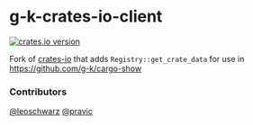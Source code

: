 # g-k-crates-io-client

[![crates.io version](https://img.shields.io/crates/v/g-k-crates-io-client.svg)](https://img.shields.io/crates/v/g-k-crates-io-client.svg)


Fork of [crates-io](https://crates.io/crates/crates-io) that adds `Registry::get_crate_data` for use in https://github.com/g-k/cargo-show

### Contributors

[@leoschwarz](https://github.com/leoschwarz)
[@pravic](https://github.com/pravic)
